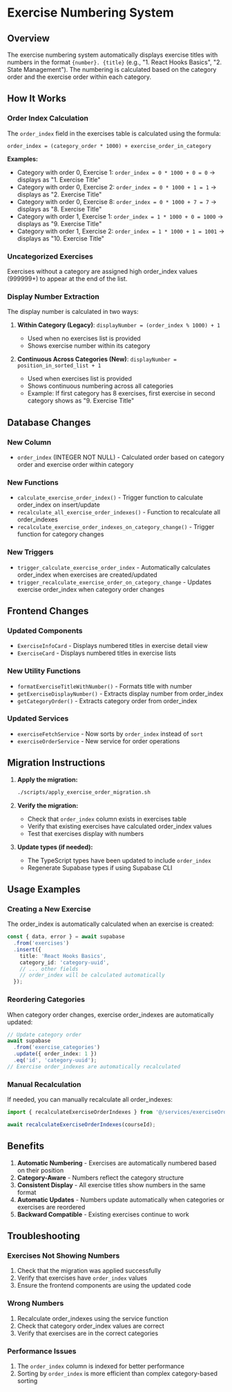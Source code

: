 # Exercise Numbering System

## Overview

The exercise numbering system automatically displays exercise titles with numbers in the format `{number}. {title}` (e.g., "1. React Hooks Basics", "2. State Management"). The numbering is calculated based on the category order and the exercise order within each category.

## How It Works

### Order Index Calculation

The `order_index` field in the exercises table is calculated using the formula:
```
order_index = (category_order * 1000) + exercise_order_in_category
```

**Examples:**
- Category with order 0, Exercise 1: `order_index = 0 * 1000 + 0 = 0` → displays as "1. Exercise Title"
- Category with order 0, Exercise 2: `order_index = 0 * 1000 + 1 = 1` → displays as "2. Exercise Title"
- Category with order 0, Exercise 8: `order_index = 0 * 1000 + 7 = 7` → displays as "8. Exercise Title"
- Category with order 1, Exercise 1: `order_index = 1 * 1000 + 0 = 1000` → displays as "9. Exercise Title"
- Category with order 1, Exercise 2: `order_index = 1 * 1000 + 1 = 1001` → displays as "10. Exercise Title"

### Uncategorized Exercises

Exercises without a category are assigned high order_index values (999999+) to appear at the end of the list.

### Display Number Extraction

The display number is calculated in two ways:

1. **Within Category (Legacy)**: `displayNumber = (order_index % 1000) + 1`
   - Used when no exercises list is provided
   - Shows exercise number within its category

2. **Continuous Across Categories (New)**: `displayNumber = position_in_sorted_list + 1`
   - Used when exercises list is provided
   - Shows continuous numbering across all categories
   - Example: If first category has 8 exercises, first exercise in second category shows as "9. Exercise Title"

## Database Changes

### New Column
- `order_index` (INTEGER NOT NULL) - Calculated order based on category order and exercise order within category

### New Functions
- `calculate_exercise_order_index()` - Trigger function to calculate order_index on insert/update
- `recalculate_all_exercise_order_indexes()` - Function to recalculate all order_indexes
- `recalculate_exercise_order_indexes_on_category_change()` - Trigger function for category changes

### New Triggers
- `trigger_calculate_exercise_order_index` - Automatically calculates order_index when exercises are created/updated
- `trigger_recalculate_exercise_order_on_category_change` - Updates exercise order_index when category order changes

## Frontend Changes

### Updated Components
- `ExerciseInfoCard` - Displays numbered titles in exercise detail view
- `ExerciseCard` - Displays numbered titles in exercise lists

### New Utility Functions
- `formatExerciseTitleWithNumber()` - Formats title with number
- `getExerciseDisplayNumber()` - Extracts display number from order_index
- `getCategoryOrder()` - Extracts category order from order_index

### Updated Services
- `exerciseFetchService` - Now sorts by `order_index` instead of `sort`
- `exerciseOrderService` - New service for order operations

## Migration Instructions

1. **Apply the migration:**
   ```bash
   ./scripts/apply_exercise_order_migration.sh
   ```

2. **Verify the migration:**
   - Check that `order_index` column exists in exercises table
   - Verify that existing exercises have calculated order_index values
   - Test that exercises display with numbers

3. **Update types (if needed):**
   - The TypeScript types have been updated to include `order_index`
   - Regenerate Supabase types if using Supabase CLI

## Usage Examples

### Creating a New Exercise
The order_index is automatically calculated when an exercise is created:
```typescript
const { data, error } = await supabase
  .from('exercises')
  .insert({
    title: 'React Hooks Basics',
    category_id: 'category-uuid',
    // ... other fields
    // order_index will be calculated automatically
  });
```

### Reordering Categories
When category order changes, exercise order_indexes are automatically updated:
```typescript
// Update category order
await supabase
  .from('exercise_categories')
  .update({ order_index: 1 })
  .eq('id', 'category-uuid');
// Exercise order_indexes are automatically recalculated
```

### Manual Recalculation
If needed, you can manually recalculate all order_indexes:
```typescript
import { recalculateExerciseOrderIndexes } from '@/services/exerciseOrderService';

await recalculateExerciseOrderIndexes(courseId);
```

## Benefits

1. **Automatic Numbering** - Exercises are automatically numbered based on their position
2. **Category-Aware** - Numbers reflect the category structure
3. **Consistent Display** - All exercise titles show numbers in the same format
4. **Automatic Updates** - Numbers update automatically when categories or exercises are reordered
5. **Backward Compatible** - Existing exercises continue to work

## Troubleshooting

### Exercises Not Showing Numbers
1. Check that the migration was applied successfully
2. Verify that exercises have `order_index` values
3. Ensure the frontend components are using the updated code

### Wrong Numbers
1. Recalculate order_indexes using the service function
2. Check that category order_index values are correct
3. Verify that exercises are in the correct categories

### Performance Issues
1. The `order_index` column is indexed for better performance
2. Sorting by `order_index` is more efficient than complex category-based sorting
